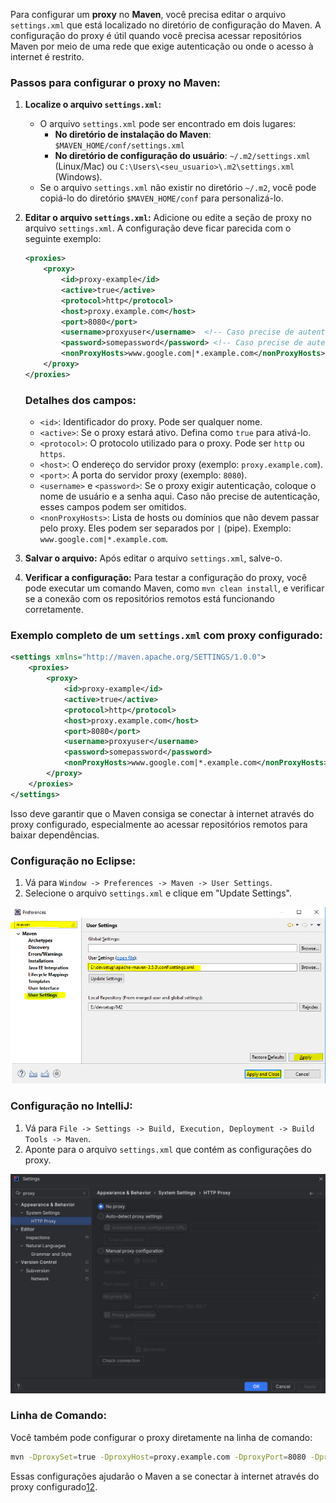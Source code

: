 Para configurar um **proxy** no **Maven**, você precisa editar o arquivo `settings.xml` que está localizado no diretório de configuração do Maven. A configuração do proxy é útil quando você precisa acessar repositórios Maven por meio de uma rede que exige autenticação ou onde o acesso à internet é restrito.

### Passos para configurar o proxy no Maven:

1. **Localize o arquivo `settings.xml`:**
    - O arquivo `settings.xml` pode ser encontrado em dois lugares:
        - **No diretório de instalação do Maven**: `$MAVEN_HOME/conf/settings.xml`
        - **No diretório de configuração do usuário**: `~/.m2/settings.xml` (Linux/Mac) ou `C:\Users\<seu_usuario>\.m2\settings.xml` (Windows).
    - Se o arquivo `settings.xml` não existir no diretório `~/.m2`, você pode copiá-lo do diretório `$MAVEN_HOME/conf` para personalizá-lo.

2. **Editar o arquivo `settings.xml`:**
   Adicione ou edite a seção de proxy no arquivo `settings.xml`. A configuração deve ficar parecida com o seguinte exemplo:

   ```xml
   <proxies>
       <proxy>
           <id>proxy-example</id>
           <active>true</active>
           <protocol>http</protocol>
           <host>proxy.example.com</host>
           <port>8080</port>
           <username>proxyuser</username>  <!-- Caso precise de autenticação -->
           <password>somepassword</password> <!-- Caso precise de autenticação -->
           <nonProxyHosts>www.google.com|*.example.com</nonProxyHosts> <!-- Hosts que não usam proxy -->
       </proxy>
   </proxies>
   ```

   ### Detalhes dos campos:
    - `<id>`: Identificador do proxy. Pode ser qualquer nome.
    - `<active>`: Se o proxy estará ativo. Defina como `true` para ativá-lo.
    - `<protocol>`: O protocolo utilizado para o proxy. Pode ser `http` ou `https`.
    - `<host>`: O endereço do servidor proxy (exemplo: `proxy.example.com`).
    - `<port>`: A porta do servidor proxy (exemplo: `8080`).
    - `<username>` e `<password>`: Se o proxy exigir autenticação, coloque o nome de usuário e a senha aqui. Caso não precise de autenticação, esses campos podem ser omitidos.
    - `<nonProxyHosts>`: Lista de hosts ou domínios que não devem passar pelo proxy. Eles podem ser separados por `|` (pipe). Exemplo: `www.google.com|*.example.com`.

3. **Salvar o arquivo:**
   Após editar o arquivo `settings.xml`, salve-o.

4. **Verificar a configuração:**
   Para testar a configuração do proxy, você pode executar um comando Maven, como `mvn clean install`, e verificar se a conexão com os repositórios remotos está funcionando corretamente.

### Exemplo completo de um `settings.xml` com proxy configurado:
```xml
<settings xmlns="http://maven.apache.org/SETTINGS/1.0.0">
    <proxies>
        <proxy>
            <id>proxy-example</id>
            <active>true</active>
            <protocol>http</protocol>
            <host>proxy.example.com</host>
            <port>8080</port>
            <username>proxyuser</username>
            <password>somepassword</password>
            <nonProxyHosts>www.google.com|*.example.com</nonProxyHosts>
        </proxy>
    </proxies>
</settings>
```

Isso deve garantir que o Maven consiga se conectar à internet através do proxy configurado, especialmente ao acessar repositórios remotos para baixar dependências.

### Configuração no Eclipse:
1. Vá para `Window -> Preferences -> Maven -> User Settings`.
2. Selecione o arquivo `settings.xml` e clique em "Update Settings".

![img_2.png](img_2.png)

### Configuração no IntelliJ:
1. Vá para `File -> Settings -> Build, Execution, Deployment -> Build Tools -> Maven`.
2. Aponte para o arquivo `settings.xml` que contém as configurações do proxy.

![img.png](img.png)


### Linha de Comando:
Você também pode configurar o proxy diretamente na linha de comando:
```sh
mvn -DproxySet=true -DproxyHost=proxy.example.com -DproxyPort=8080 -DproxyUser=proxyuser -DproxyPassword=somepassword clean install
```

Essas configurações ajudarão o Maven a se conectar à internet através do proxy configurado[1](https://maven.apache.org/guides/mini/guide-proxies.html)[2](https://howtodoinjava.com/maven/maven-proxy-settings/).
